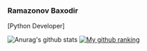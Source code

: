 ### Ramazonov Baxodir
[Python Developer]


<!--
**boxa-developer/boxa-developer** is a ✨ _special_ ✨ repository because its `README.md` (this file) appears on your GitHub profile.

-->
![Anurag's github stats](https://github-readme-stats.vercel.app/api?username=boxa-developer&show_icons=true)
[![My github ranking](https://github-readme-ranking.vercel.app/api/rank?username=boxa-developer&country_code=uzbekistan&show_private=true)](https://github.com/Muhammadsher/github-readme-ranking)

